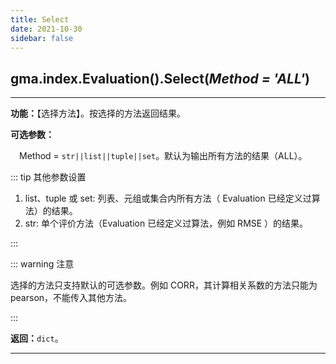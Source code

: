 ```yaml
---
title: Select
date: 2021-10-30
sidebar: false
---
```


## gma.index.Evaluation().**Select**(*Method = 'ALL'*)

---

**功能：**【选择方法】。按选择的方法返回结果。

**可选参数：** 

&emsp;Method = `str||list||tuple||set`。默认为输出所有方法的结果（ALL）。

::: tip 其他参数设置

1. list、tuple 或 set: 列表、元组或集合内所有方法（ Evaluation 已经定义过算法）的结果。
2. str: 单个评价方法（Evaluation 已经定义过算法，例如 RMSE ）的结果。

:::

::: warning 注意 

选择的方法只支持默认的可选参数。例如 CORR，其计算相关系数的方法只能为 pearson，不能传入其他方法。

:::

**返回：**`dict`。

---
